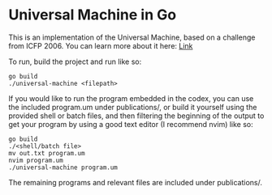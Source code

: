 # Universal Machine in Go
This is an implementation of the Universal Machine, based on a challenge from ICFP 2006. You can learn more about it here: [Link](http://boundvariable.org/task.shtml)

To run, build the project and run like so:
```
go build
./universal-machine <filepath>

```

If you would like to run the program embedded in the codex, you can use the included program.um under publications/, or build it yourself using the provided shell or batch files, and then filtering the beginning of the output to get your program by using a good text editor (I recommend nvim) like so:

```
go build
./<shell/batch file>
mv out.txt program.um
nvim program.um
./universal-machine program.um
```

The remaining programs and relevant files are included under publications/.